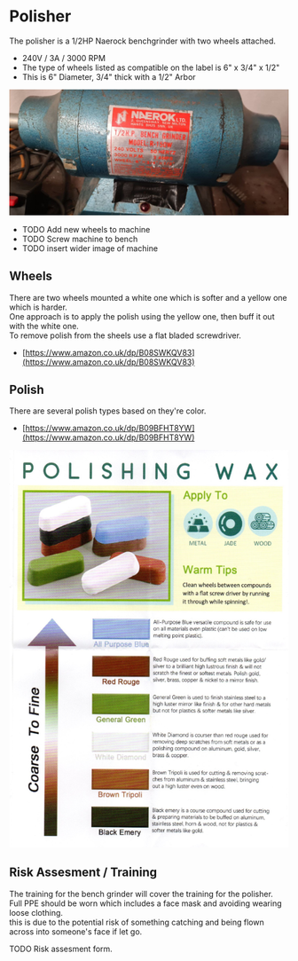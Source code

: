 # Polisher

The polisher is a 1/2HP Naerock benchgrinder with two wheels attached.  

  * 240V / 3A / 3000 RPM
  * The type of wheels listed as compatible on the label is 6" x 3/4" x 1/2"
  * This is 6" Diameter, 3/4" thick with a 1/2" Arbor

![Polisher1](images/polisher1.jpg)

  * TODO Add new wheels to machine
  * TODO Screw machine to bench
  * TODO insert wider image of machine

## Wheels

There are two wheels mounted a white one which is softer and a yellow one which is harder.  
One approach is to apply the polish using the yellow one, then buff it out with the white one.  
To remove polish from the sheels use a flat bladed screwdriver.

  * [https://www.amazon.co.uk/dp/B08SWKQV83](https://www.amazon.co.uk/dp/B08SWKQV83)

## Polish

There are several polish types based on they're color.

  * [https://www.amazon.co.uk/dp/B09BFHT8YW](https://www.amazon.co.uk/dp/B09BFHT8YW)

![Polish](images/polish-compounds.png)

## Risk Assesment / Training

The training for the bench grinder will cover the training for the polisher.  
Full PPE should be worn which includes a face mask and avoiding wearing loose clothing.  
this is due to the potential risk of something catching and being flown across into someone's face if let go.

TODO Risk assesment form.
